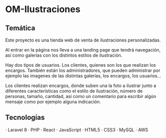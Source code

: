 # OM-Ilustraciones
## Temática
 Este proyecto es una tienda web de venta de ilustraciones personalizadas.
 
 Al entrar en la página nos lleva a una landing page que tendrá navegación, así como galerías con los distintos estilos de ilustración.
 
 Hay dos tipos de usuarios. Los clientes, quienes son los que realizan los encargos. También están los administradores, que pueden administrar por ejemplo las imagenes de las distintas galerías, los encargos, los usuarios...
 
 Los clientes realizan encargos, donde suben una la foto a ilustrar junto a diferentes características como el estilo de ilustración, número de personas, tamaño,    cantidad, así como un comentario para escribir algún mensaje como por ejemplo alguna indicación.

## Tecnologías
· Laravel 8
· PHP
· React
· JavaScript
· HTML5
· CSS3
· MySQL
· AWS
